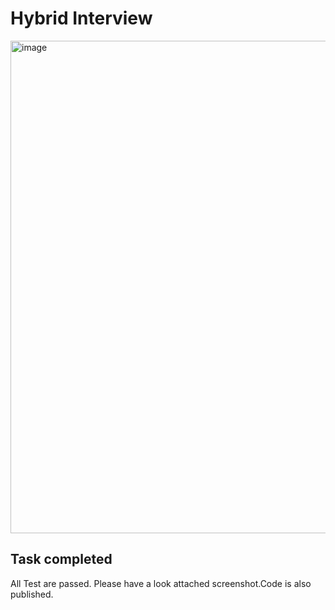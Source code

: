 # Hybrid Interview
<img width="1030" height="788" alt="image" src="https://github.com/user-attachments/assets/c8d883f0-d08e-4a88-8425-93282fea0a5e" />


## Task completed
All Test are passed. Please have a look attached screenshot.Code is also published.

